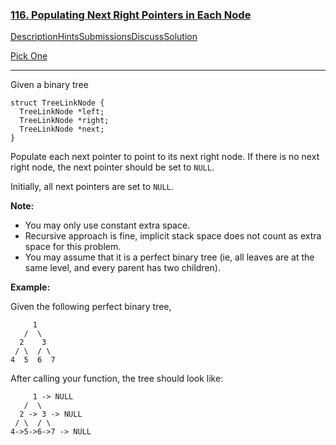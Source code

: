 ### [116. Populating Next Right Pointers in Each Node](https://leetcode.com/problems/populating-next-right-pointers-in-each-node/description/)

[Description](https://leetcode.com/problems/populating-next-right-pointers-in-each-node/description/)[Hints](https://leetcode.com/problems/populating-next-right-pointers-in-each-node/hints/)[Submissions](https://leetcode.com/problems/populating-next-right-pointers-in-each-node/submissions/)[Discuss](https://leetcode.com/problems/populating-next-right-pointers-in-each-node/discuss/)[Solution](https://leetcode.com/problems/populating-next-right-pointers-in-each-node/solution/)

[Pick One](https://leetcode.com/problems/random-one-question/)

------

Given a binary tree

```
struct TreeLinkNode {
  TreeLinkNode *left;
  TreeLinkNode *right;
  TreeLinkNode *next;
}
```

Populate each next pointer to point to its next right node. If there is no next right node, the next pointer should be set to `NULL`.

Initially, all next pointers are set to `NULL`.

**Note:**

- You may only use constant extra space.
- Recursive approach is fine, implicit stack space does not count as extra space for this problem.
- You may assume that it is a perfect binary tree (ie, all leaves are at the same level, and every parent has two children).

**Example:**

Given the following perfect binary tree,

```
     1
   /  \
  2    3
 / \  / \
4  5  6  7
```

After calling your function, the tree should look like:

```
     1 -> NULL
   /  \
  2 -> 3 -> NULL
 / \  / \
4->5->6->7 -> NULL
```